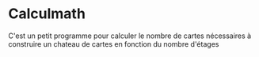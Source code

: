 # Calculmath

C'est un petit programme pour calculer le nombre de cartes nécessaires à construire un chateau de cartes en fonction du nombre d'étages
